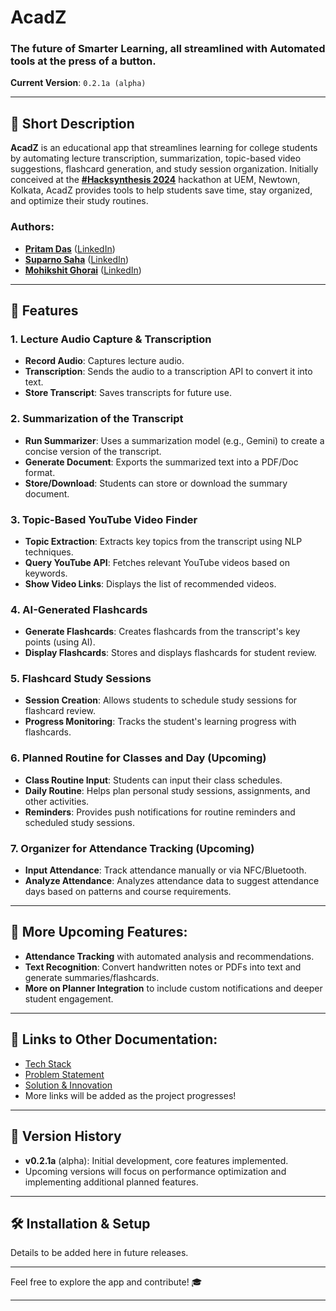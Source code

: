 # AcadZ

### The future of Smarter Learning, all streamlined with Automated tools at the press of a button.

**Current Version**: `0.2.1a (alpha)`

---

## 📜 Short Description

**AcadZ** is an educational app that streamlines learning for college students by automating lecture transcription, summarization, topic-based video suggestions, flashcard generation, and study session organization. Initially conceived at the **[#Hacksynthesis 2024](https://hack-synthesis.devfolio.co/)** hackathon at UEM, Newtown, Kolkata, AcadZ provides tools to help students save time, stay organized, and optimize their study routines.

### Authors:

- **[Pritam Das](https://github.com/frank06n)** ([LinkedIn](https://www.linkedin.com/in/pritamdas2006/))
- **[Suparno Saha](https://github.com/letsbecool9792)** ([LinkedIn](https://www.linkedin.com/in/letsbecool9792/))
- **[Mohikshit Ghorai](https://github.com/psycocodes)** ([LinkedIn](https://www.linkedin.com/in/mohikshit-ghorai-9612b4322/))

---

## 🌟 Features

### 1. **Lecture Audio Capture & Transcription**
   - **Record Audio**: Captures lecture audio.
   - **Transcription**: Sends the audio to a transcription API to convert it into text.
   - **Store Transcript**: Saves transcripts for future use.

### 2. **Summarization of the Transcript**
   - **Run Summarizer**: Uses a summarization model (e.g., Gemini) to create a concise version of the transcript.
   - **Generate Document**: Exports the summarized text into a PDF/Doc format.
   - **Store/Download**: Students can store or download the summary document.

### 3. **Topic-Based YouTube Video Finder**
   - **Topic Extraction**: Extracts key topics from the transcript using NLP techniques.
   - **Query YouTube API**: Fetches relevant YouTube videos based on keywords.
   - **Show Video Links**: Displays the list of recommended videos.

### 4. **AI-Generated Flashcards**
   - **Generate Flashcards**: Creates flashcards from the transcript's key points (using AI).
   - **Display Flashcards**: Stores and displays flashcards for student review.

### 5. **Flashcard Study Sessions**
   - **Session Creation**: Allows students to schedule study sessions for flashcard review.
   - **Progress Monitoring**: Tracks the student's learning progress with flashcards.

### 6. **Planned Routine for Classes and Day** (Upcoming)
   - **Class Routine Input**: Students can input their class schedules.
   - **Daily Routine**: Helps plan personal study sessions, assignments, and other activities.
   - **Reminders**: Provides push notifications for routine reminders and scheduled study sessions.

### 7. **Organizer for Attendance Tracking** (Upcoming)
   - **Input Attendance**: Track attendance manually or via NFC/Bluetooth.
   - **Analyze Attendance**: Analyzes attendance data to suggest attendance days based on patterns and course requirements.

---

## 🔄 More Upcoming Features:
- **Attendance Tracking** with automated analysis and recommendations.
- **Text Recognition**: Convert handwritten notes or PDFs into text and generate summaries/flashcards.
- **More on Planner Integration** to include custom notifications and deeper student engagement.

---

## 🚀 Links to Other Documentation:
- [Tech Stack](link_to_tech_stack)
- [Problem Statement](link_to_problem_statement)
- [Solution & Innovation](link_to_solution_and_innovation)
- More links will be added as the project progresses!

---

## 📆 Version History

- **v0.2.1a** (alpha): Initial development, core features implemented.
- Upcoming versions will focus on performance optimization and implementing additional planned features.

---

## 🛠️ Installation & Setup
Details to be added here in future releases.

---

Feel free to explore the app and contribute! 🎓

--- 

